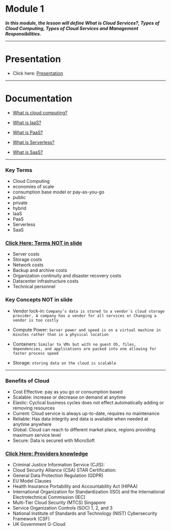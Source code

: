 # Module 1

***In this module, the lesson will define What is Cloud Services?, Types of Cloud Computing, Types of Cloud Services and Management Responsibilities.***

---

# Presentation

- Click here: [Presentation](https://prezi.com/view/1lDGIT4YFgxHuSkiKG5w/)

---

# Documentation

- [What is cloud computing?](https://azure.microsoft.com/en-us/overview/what-is-cloud-computing/)

- [What is IaaS?](https://azure.microsoft.com/en-us/overview/what-is-iaas/)

- [What is PaaS?](https://azure.microsoft.com/en-us/overview/what-is-paas/)

- [What is Serverless?](https://azure.microsoft.com/en-us/overview/what-is-serverless-computing/)

- [What is SaaS?](https://azure.microsoft.com/en-us/overview/what-is-saas/)

---

### Key Terms

- Cloud Computing
- economies of scale
- consumption base model or pay-as-you-go
- public
- private
- hybrid
- IaaS
- PaaS
- Serverless
- SaaS

### [Click Here: Terms NOT in slide](https://docs.microsoft.com/en-gb/learn/modules/principles-cloud-computing/3c-capex-vs-opex)

- Server costs
- Storage costs
- Network costs
- Backup and archive costs
- Organization continuity and disaster recovery costs
- Datacenter infrastructure costs
- Technical personnel

### Key Concepts NOT in slide

- Vendor lock-in: `Company’s data is stored to a vendor´s cloud storage provider, A company has a vendor for all services or Changing a vendor is too costly`

- Compute Power: `Server power and speed is on a virtual machine in minutes rather than in a physical location`

- Containers: `Similar to VMs but with no guest OS, files, dependencies, and applications are packed into one allowing for faster process speed`

- Storage: `storing data on the cloud is scalable`

---

### Benefits of Cloud

- Cost Effective: pay as you go or consumption based
- Scalable: increase or decrease on demand at anytime
- Elastic: Cyclical business cycles does not effect automatically adding or removing resources
- Current: Cloud service is always up-to-date, requires no maintenance
- Reliable: Has data integrity and data is available when needed at anytime anywhere
- Global: Cloud can reach to different market place, regions providing maximum service level
- Secure: Data is secured with MicroSoft

### [Click Here: Providers knowledge](https://docs.microsoft.com/en-gb/learn/modules/principles-cloud-computing/3a-compliance)

- Criminal Justice Information Service (CJIS):
- Cloud Security Alliance (CSA) STAR Certification:
- General Data Protection Regulation (GDPR)
- EU Model Clauses
- Health Insurance Portability and Accountability Act (HIPAA)
- International Organization for Standardization (ISO) and the International Electrotechnical Commission (IEC)
- Multi-Tier Cloud Security (MTCS) Singapore
- Service Organization Controls (SOC) 1, 2, and 3
- National Institute of Standards and Technology (NIST) Cybersecurity Framework (CSF)
- UK Government G-Cloud
